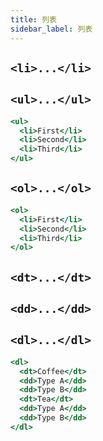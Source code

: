 ```yaml
---
title: 列表
sidebar_label: 列表
---
```


## `<li>...</li>`

## `<ul>...</ul>`

```jsx live
<ul>
  <li>First</li>
  <li>Second</li>
  <li>Third</li>
</ul>
```

## `<ol>...</ol>`

```jsx live
<ol>
  <li>First</li>
  <li>Second</li>
  <li>Third</li>
</ol>
```

## `<dt>...</dt>`

## `<dd>...</dd>`

## `<dl>...</dl>`

```jsx live
<dl>
  <dt>Coffee</dt>
  <dd>Type A</dd>
  <dd>Type B</dd>
  <dt>Tea</dt>
  <dd>Type A</dd>
  <dd>Type B</dd>
</dl>
```
